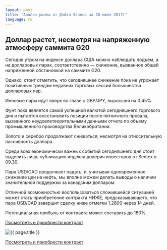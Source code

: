 ```yaml
---
layout: post
title: "Анализ рынка от Дэйва Эванса за 10 июля 2017г"
language: ru
---
```

## Доллар растет, несмотря на напряженную атмосферу саммита G20

Сегодня утром на индексе доллара США можно наблюдать подъем, а на долларовых парах, соответственно — снижение, вызванное общей напряженной обстановкой на саммите G20.

Однако, стоит отметить, что сегодняшнее снижение пока не угрожает позитивным трендам недавних торговых сессий большинства долларовых пар.

Иеновые пары идут вверх во главе с GBP/JPY, выросшей на 0.45%.

Фунт пока является самой успешной валютой сегодняшнего торгового дня и пытается восстановить позиции после пятничного провала, вызванного неудовлетворительными данными отчета по объему промышленного производства Великобритании.

Золото и серебро продолжают снижаться, несмотря на относительную пассивность доллара.
 
Среди всех экономически важных событий сегодняшнего дня стоит выделить лишь публикацию индекса доверия инвесторов от Sentex в 09.30.
 
Пара USD/CAD продолжает падать, и, учитывая одновременное снижение цен на нефть, мы вполне можем делать выводы о наличии значительной поддержки за канадским долларом.

Отличной возможностью воспользоваться сложившейся ситуацией может стать приобретение контракта НИЖЕ, предсказывающего, что пара USD/CAD завершит сделку ниже отметки 1.2800 через 14 дней. 

Потенциальная прибыль от контракта может составить до 180%.


<a href="http://record.binary.com/_bivVDfg8lHux76XffYA0JmNd7ZgqdRLk/1/?market=forex&underlying=frxUSDCAD&formname=higherlower&duration_amount=14&duration_units=d&amount=10&amount_type=payout&expiry_type=duration&barrier=1.28&s=1&t=eHNIJYQZU2ybiwItPtea_Z0co5lt24DG" target="_blank">Посмотреть и приобрести контракт</a>

<img src="{{ site.url }}/images/ru-10-july-17.png" alt="{{ page.title }}"  title="{{ page.title }}">

<a href="%LINK%%?https://www.binary.com/d/trade.cgi?market=forex&underlying=frxUSDCAD&formname=higherlower&duration_amount=14&duration_units=d&amount=10&amount_type=payout&expiry_type=duration&barrier=1.28&s=1&t=eHNIJYQZU2ybiwItPtea_Z0co5lt24DG" target="_blank">Посмотреть и приобрести контракт</a>